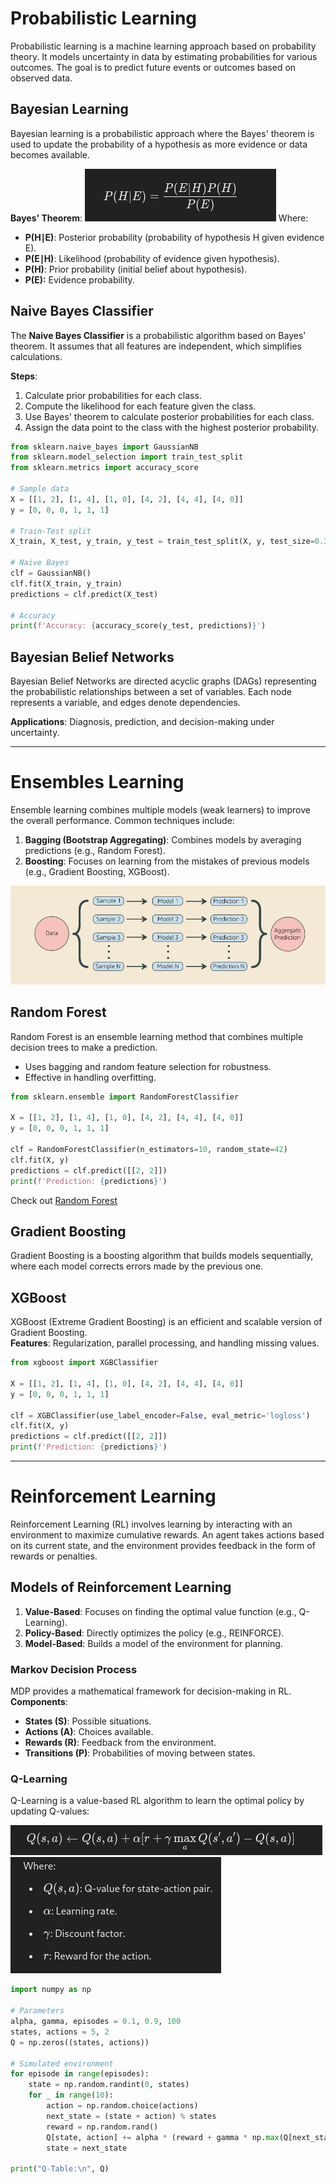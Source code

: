 # Probabilistic Learning
Probabilistic learning is a machine learning approach based on probability theory. It models uncertainty in data by estimating probabilities for various outcomes. The goal is to predict future events or outcomes based on observed data.
## Bayesian Learning
Bayesian learning is a probabilistic approach where the Bayes' theorem is used to update the probability of a hypothesis as more evidence or data becomes available.

**Bayes' Theorem**:
![Bayes' Theorem](../Figures/Bayes-Theorem.png)
Where:

- **P(H∣E)**: Posterior probability (probability of hypothesis H given evidence E).
- **P(E∣H)**: Likelihood (probability of evidence given hypothesis).
- **P(H)**: Prior probability (initial belief about hypothesis).
- **P(E):** Evidence probability.
## Naive Bayes Classifier
The **Naive Bayes Classifier** is a probabilistic algorithm based on Bayes' theorem. It assumes that all features are independent, which simplifies calculations.

**Steps**:
1. Calculate prior probabilities for each class.
2. Compute the likelihood for each feature given the class.
3. Use Bayes' theorem to calculate posterior probabilities for each class.
4. Assign the data point to the class with the highest posterior probability.

```python
from sklearn.naive_bayes import GaussianNB
from sklearn.model_selection import train_test_split
from sklearn.metrics import accuracy_score

# Sample data
X = [[1, 2], [1, 4], [1, 0], [4, 2], [4, 4], [4, 0]]
y = [0, 0, 0, 1, 1, 1]

# Train-Test split
X_train, X_test, y_train, y_test = train_test_split(X, y, test_size=0.3, random_state=42)

# Naive Bayes
clf = GaussianNB()
clf.fit(X_train, y_train)
predictions = clf.predict(X_test)

# Accuracy
print(f'Accuracy: {accuracy_score(y_test, predictions)}')
```
## Bayesian Belief Networks
Bayesian Belief Networks are directed acyclic graphs (DAGs) representing the probabilistic relationships between a set of variables. Each node represents a variable, and edges denote dependencies.

**Applications**: Diagnosis, prediction, and decision-making under uncertainty.

---
# Ensembles Learning
Ensemble learning combines multiple models (weak learners) to improve the overall performance. Common techniques include:

1. **Bagging (Bootstrap Aggregating)**: Combines models by averaging predictions (e.g., Random Forest).
2. **Boosting**: Focuses on learning from the mistakes of previous models (e.g., Gradient Boosting, XGBoost).

![Ensemble-Learning](../Figures/Ensemble-Learning.png)
## Random Forest
Random Forest is an ensemble learning method that combines multiple decision trees to make a prediction.

- Uses bagging and random feature selection for robustness.
- Effective in handling overfitting.

```python
from sklearn.ensemble import RandomForestClassifier

X = [[1, 2], [1, 4], [1, 0], [4, 2], [4, 4], [4, 0]]
y = [0, 0, 0, 1, 1, 1]

clf = RandomForestClassifier(n_estimators=10, random_state=42)
clf.fit(X, y)
predictions = clf.predict([[2, 2]])
print(f'Prediction: {predictions}')
```

Check out [Random Forest](https://mlu-explain.github.io/random-forest/) 
## Gradient Boosting
Gradient Boosting is a boosting algorithm that builds models sequentially, where each model corrects errors made by the previous one.
## XGBoost
XGBoost (Extreme Gradient Boosting) is an efficient and scalable version of Gradient Boosting.  
**Features**: Regularization, parallel processing, and handling missing values.

```python
from xgboost import XGBClassifier

X = [[1, 2], [1, 4], [1, 0], [4, 2], [4, 4], [4, 0]]
y = [0, 0, 0, 1, 1, 1]

clf = XGBClassifier(use_label_encoder=False, eval_metric='logloss')
clf.fit(X, y)
predictions = clf.predict([[2, 2]])
print(f'Prediction: {predictions}')
```

---
# Reinforcement Learning 
Reinforcement Learning (RL) involves learning by interacting with an environment to maximize cumulative rewards. An agent takes actions based on its current state, and the environment provides feedback in the form of rewards or penalties.
## Models of Reinforcement Learning
1. **Value-Based**: Focuses on finding the optimal value function (e.g., Q-Learning).
2. **Policy-Based**: Directly optimizes the policy (e.g., REINFORCE).
3. **Model-Based**: Builds a model of the environment for planning.
### Markov Decision Process
MDP provides a mathematical framework for decision-making in RL.  
**Components**:

- **States (S)**: Possible situations.
- **Actions (A)**: Choices available.
- **Rewards (R)**: Feedback from the environment.
- **Transitions (P)**: Probabilities of moving between states.
### Q-Learning
Q-Learning is a value-based RL algorithm to learn the optimal policy by updating Q-values:

![Q-Learning](../Figures/Q-Learning.png)
![Q-Learning(Equation)](../Figures/Q-Learning(Equation).png)

```python
import numpy as np

# Parameters
alpha, gamma, episodes = 0.1, 0.9, 100
states, actions = 5, 2
Q = np.zeros((states, actions))

# Simulated environment
for episode in range(episodes):
    state = np.random.randint(0, states)
    for _ in range(10):
        action = np.random.choice(actions)
        next_state = (state + action) % states
        reward = np.random.rand()
        Q[state, action] += alpha * (reward + gamma * np.max(Q[next_state]) - Q[state, action])
        state = next_state

print("Q-Table:\n", Q)
```